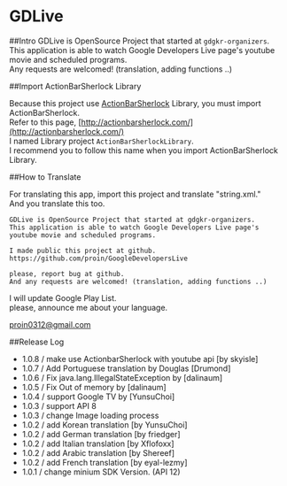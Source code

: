 GDLive
=========================
##Intro
GDLive is OpenSource Project that started at `gdgkr-organizers`.<br />
This application is able to watch Google Developers Live page's youtube movie and scheduled programs.<br />
Any requests are welcomed! (translation, adding functions ..)

##Import ActionBarSherlock Library

Because this project use [ActionBarSherlock](http://actionbarsherlock.com/) Library, you must import ActionBarSherlock.<br />
Refer to this page, [http://actionbarsherlock.com/](http://actionbarsherlock.com/)<br />
I named Library project `ActionBarSherlockLibrary`.<br/>
I recommend you to follow this name when you import ActionBarSherlock Library.<br />

##How to Translate

For translating this app, import this project and translate "string.xml."<br />
And you translate this too.
```
GDLive is OpenSource Project that started at gdgkr-organizers.
This application is able to watch Google Developers Live page's youtube movie and scheduled programs.

I made public this project at github.
https://github.com/proin/GoogleDevelopersLive

please, report bug at github.
And any requests are welcomed! (translation, adding functions ..)
```
I will update Google Play List.<br/>
please, announce me about your language.

[proin0312@gmail.com](mailto:proin0312@gmail.com)

##Release Log
* 1.0.8 / make use ActionbarSherlock with youtube api [by skyisle]
* 1.0.7 / Add Portuguese translation by Douglas [Drumond]
* 1.0.6 / Fix java.lang.IllegalStateException by [dalinaum]
* 1.0.5 / Fix Out of memory by [dalinaum]
* 1.0.4 / support Google TV by [YunsuChoi]
* 1.0.3 / support API 8
* 1.0.3 / change Image loading process
* 1.0.2 / add Korean translation [by YunsuChoi]
* 1.0.2 / add German translation [by friedger]
* 1.0.2 / add Italian translation [by Xflofoxx]
* 1.0.2 / add Arabic translation [by Shereef]
* 1.0.2 / add French translation [by eyal-lezmy]
* 1.0.1 / change minium SDK Version. (API 12)
